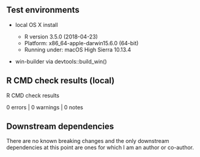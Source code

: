## Test environments

* local OS X install 
  * R version 3.5.0 (2018-04-23)
  * Platform: x86_64-apple-darwin15.6.0 (64-bit)
  * Running under: macOS High Sierra 10.13.4

* win-builder via devtools::build_win()

## R CMD check results (local)

R CMD check results

0 errors | 0 warnings | 0 notes


## Downstream dependencies

There are no known breaking changes and the only downstream dependencies at this 
point are ones for which I am an author or co-author.
